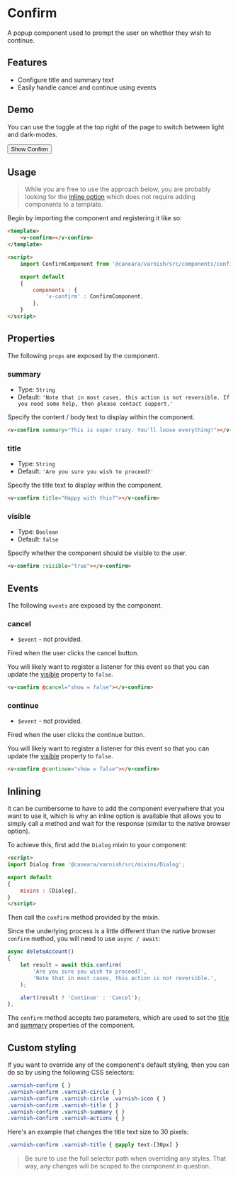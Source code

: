 # Confirm

A popup component used to prompt the user on whether they wish to continue.

## Features

* Configure title and summary text
* Easily handle cancel and continue using events

## Demo

You can use the toggle at the top right of the page to switch between light and dark-modes.

<!-- Setup -->
<script setup>
    import { ref } from 'vue';
    import ConfirmComponent from '../../src/components/confirm.vue';

    let show = ref(false);
</script>

<!-- Demo -->
<div class="bg-gray-100 dark:bg-black flex justify-center rounded-md p-6 mt-8">
    <ClientOnly>
        <ConfirmComponent :visible="show" @cancel="show = false" @continue="show = false"></ConfirmComponent>
    </ClientOnly>
    <button @click="show = true"
            class="bg-sky-700 text-white px-3 py-1 mt-10 mb-12 rounded-md">
        Show Confirm
    </button>
</div>

## Usage

> While you are free to use the approach below, you are probably looking for the [inline option](#inlining) which does not require adding components to a template.

Begin by importing the component and registering it like so:

```html
<template>
    <v-confirm></v-confirm>
</template>

<script>
    import ConfirmComponent from '@caneara/varnish/src/components/confirm.vue';

    export default
    {
        components : {
            'v-confirm' : ConfirmComponent,
        },
    }
</script>
```

## Properties

The following `props` are exposed by the component.

### summary

- Type: `String`
- Default: `'Note that in most cases, this action is not reversible. If you need some help, then please contact support.'`

Specify the content / body text to display within the component.

```html
<v-confirm summary="This is super crazy. You'll loose everything!"></v-confirm>
```

### title

- Type: `String`
- Default: `'Are you sure you wish to proceed?'`

Specify the title text to display within the component.

```html
<v-confirm title="Happy with this?"></v-confirm>
```

### visible

- Type: `Boolean`
- Default: `false`

Specify whether the component should be visible to the user.

```html
<v-confirm :visible="true"></v-confirm>
```

## Events

The following `events` are exposed by the component.

### cancel

- `$event` - not provided.

Fired when the user clicks the cancel button.

You will likely want to register a listener for this event so that you can update the [visible](#visible) property to `false`.

```html
<v-confirm @cancel="show = false"></v-confirm>
```

### continue

- `$event` - not provided.

Fired when the user clicks the continue button.

You will likely want to register a listener for this event so that you can update the [visible](#visible) property to `false`.

```html
<v-confirm @continue="show = false"></v-confirm>
```

## Inlining

It can be cumbersome to have to add the component everywhere that you want to use it, which is why an inline option is available that allows you to simply call a method and wait for the response (similar to the native browser option).

To achieve this, first add the `Dialog` mixin to your component:

```html
<script>
import Dialog from '@caneara/varnish/src/mixins/Dialog';

export default
{
    mixins : [Dialog],
}
</script>
```

Then call the `confirm` method provided by the mixin.

Since the underlying process is a little different than the native browser `confirm` method, you will need to use `async / await`:

```js
async deleteAccount()
{
    let result = await this.confirm(
        'Are you sure you wish to proceed?',
        'Note that in most cases, this action is not reversible.',
    );

    alert(result ? 'Continue' : 'Cancel');
},
```

The `confirm` method accepts two parameters, which are used to set the [title](#title) and [summary](#summary) properties of the component.

## Custom styling

If you want to override any of the component's default styling, then you can do so by using the following CSS selectors:

```css
.varnish-confirm { }
.varnish-confirm .varnish-circle { }
.varnish-confirm .varnish-circle .varnish-icon { }
.varnish-confirm .varnish-title { }
.varnish-confirm .varnish-summary { }
.varnish-confirm .varnish-actions { }
```

Here's an example that changes the title text size to 30 pixels:

```css
.varnish-confirm .varnish-title { @apply text-[30px] }
```

> Be sure to use the full selector path when overriding any styles. That way, any changes will be scoped to the component in question.